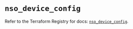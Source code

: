 # `nso_device_config`

Refer to the Terraform Registry for docs: [`nso_device_config`](https://registry.terraform.io/providers/ciscodevnet/nso/0.2.0/docs/resources/device_config).
